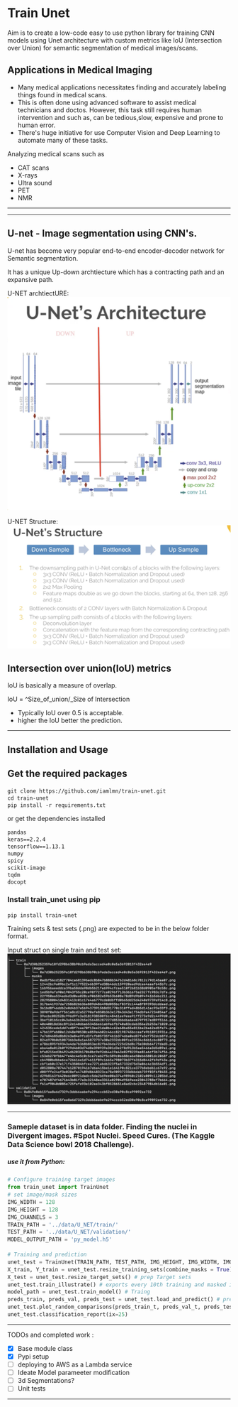 # Train Unet

Aim is to create a low-code easy to use python library for training CNN models using Unet architecture with custom metrics like IoU (Intersection over Union) for semantic segmentation of medical images/scans.

## Applications in Medical Imaging
- Many medical applications necessitates finding and accurately labeling things found in medical scans.
- This is often done using advanced software to assist medical technicians and doctos. However, this task still requires human intervention and such as, can be tedious,slow, expensive and prone to human error.
- There's huge initiative for use Computer Vision and Deep Learning to automate many of these tasks. 

Analyzing medical scans such as
 - CAT scans
 - X-rays
 - Ultra sound 
 - PET
 - NMR

***

<!-- ## What is image segmentation?
 The goal of segmentation is seperate different parts of image, into sensible coherent parts where we are doing a pixel wise predictions.

 Two types of segmentation:
 1. Instance segmentation.
 	Pixel classificcation combined with classifying object entities e.g. Seperate persons, cars. etc.
 2. Semantic segmentation.
 	> Pixel classifications based on defined classes e.g roads, persons, cars, trees etc.
 -->
***

## U-net  - Image segmentation using CNN's.

U-net has become very popular end-to-end encoder-decoder network for Semantic segmentation.

It has a unique Up-down archtiecture which has a contracting path and an expansive path. 

U-NET archtiectURE: 
![alt text][unet1]

[unet1]: https://github.com/iamlmn/train-unet/blob/master/assets/Unet.png "Unet Arch"

U-NET Structure: 
![alt text][unet2]

[unet2]: https://github.com/iamlmn/train-unet/blob/master/assets/unet-design.png "Unet Design"


## Intersection over union(IoU) metrics
IoU is basically a measure of overlap.

IoU = ^Size_of_union/_Size of Intersection
 - Typically IoU over 0.5 is acceptable.
 - higher the IoU better the prediction.

***

## Installation and Usage

## Get the required packages
```
git clone https://github.com/iamlmn/train-unet.git
cd train-unet
pip install -r requirements.txt
```
or get the dependencies installed
```
pandas
keras==2.2.4
tensorflow==1.13.1
numpy
spicy
scikit-image
tqdm
docopt
```
### Install train_unet using pip
```
pip install train-unet
```

Training sets & test sets (.png) are expected to be in the below folder format.

Input struct on single train and test set: 
![alt text][unet3]

[unet3]: https://github.com/iamlmn/train-unet/blob/master/assets/input_struct.png "Input Struct"

***

### Sameple dataset is in data folder. Finding the nuclei in Divergent images. #Spot Nuclei. Speed Cures. (The Kaggle Data Science bowl 2018 Challenge).


##### use it from Python:
```python
# Configure training target images
from train_unet import TrainUnet
# set image/mask sizes
IMG_WIDTH = 128
IMG_HEIGHT = 128
IMG_CHANNELS = 3
TRAIN_PATH = '../data/U_NET/train/'
TEST_PATH = '../data/U_NET/validation/'
MODEL_OUTPUT_PATH = 'py_model.h5'

# Training and prediction
unet_test = TrainUnet(TRAIN_PATH, TEST_PATH, IMG_HEIGHT, IMG_WIDTH, IMG_CHANNELS, MODEL_OUTPUT_PATH) # Create Unet object
X_train, Y_train = unet_test.resize_training_sets(combine_masks = True) # prep training data
X_test = unet_test.resize_target_sets() # prep Target sets
unet_test.train_illustrate() # exports every 10th training and masked images - illustrates
model_path = unet_test.train_model() # Traing
preds_train, preds_val, preds_test = unet_test.load_and_predict() # predict
unet_test.plot_random_comparisons(preds_train_t, preds_val_t, preds_test, _save = True) # comparison plots on random images
unet_test.classification_report(ix=25)

```

***

TODOs and completed work : 
- [x] Base module class
- [x] Pypi setup
- [ ] deploying to AWS as a Lambda service
- [ ] Ideate Model parameeter modification
- [ ] 3d Segmentations?
- [ ] Unit tests

***

[Repo]: https://github.com/iamlmn/train-unet